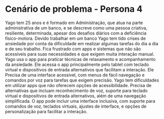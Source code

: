 # Cenário de problema - Persona 4
Yago tem 25 anos e é formado em Administração, que atua na parte administrativa de um banco, e se descreve como uma pessoa criativa, resiliente, determinada, apesar dos desafios diários com a deficiência físico-motora. Devido trabalhar em um banco Yago tem tido crises de ansiedade por conta da dificuldade em realizar algumas tarefas do dia a dia e de seu trabalho. Fica frustrado com apps e sistemas que não são acessíveis para suas necessidades e que exigem muita interação manual. Yago usa o app para praticar técnicas de relaxamento e acompanhamento da ansiedade. Ele acessa o app principalmente pelo tablet com teclado virtual e dispositivos de entrada alternativos que facilitam a interação. Ele Precisa de uma interface acessível, com menus de fácil navegação e comandos por voz para tarefas que exigem precisão. Yago tem dificuldades em utilizar apps que não oferecem opções de acessibilidade. Precisa de alternativas que incluam reconhecimento de voz, suporte para teclado virtual e dispositivos de entrada alternativos, além de uma navegação simplificada. O app pode incluir uma interface inclusiva, com suporte para comandos de voz, teclados virtuais, ajustes de interface, e opções de personalização para facilitar a interação.
